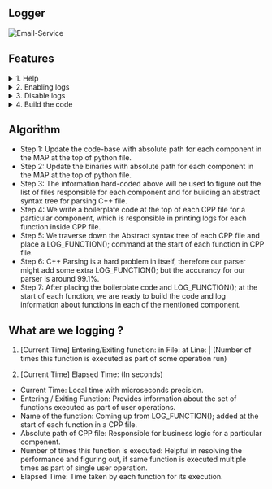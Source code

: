 ## Logger
![Email-Service](https://socialify.git.ci/suva007/logger/image?description=1&font=Bitter&issues=1&language=1&name=1&owner=1&pattern=Formal%20Invitation&theme=Dark)

## Features
<details>

<summary>1. Help</summary>

```ruby
  usage: log.py [-h] [-component COMPONENT [COMPONENT ...]] [-cleanUp]

  Logger for Microservices based Backend Components Components.

  optional arguments:
    -h, --help            show this help message and exit
    -component COMPONENT [COMPONENT ...]
                          Specify one or more Backend components ['WebSockets', 'Subscriber', 'Diff_checker']
    -cleanUp              Remove the changes in all the CPP filess [Requires '-component' argument].
```

</details>

<details>

<summary>2. Enabling logs</summary>

### Process CPP files inside mentioned component directory
```ruby
$ ./log.py -component Diff_Checker Subscriber
Components to process:  {'Diff_Checker', 'Subscriber'}

Processing Component:  Diff_Checker

Processing CPP file: <absolute path to CPP file on the path>
Processing CPP file: <absolute path to CPP file on the path>
Processing CPP file: <absolute path to CPP file on the path>
Processing CPP file: <absolute path to CPP file on the path>
Processing CPP file: <absolute path to CPP file on the path>
Processing CPP file: <absolute path to CPP file on the path>
Processing CPP file: <absolute path to CPP file on the path>
Processing CPP file: <absolute path to CPP file on the path>
Processing CPP file: <absolute path to CPP file on the path>
Processing CPP file: <absolute path to CPP file on the path>

Processing Component:  Subscriber

Processing CPP file: <absolute path to CPP file on the path>
Processing CPP file: <absolute path to CPP file on the path>
Processing CPP file: <absolute path to CPP file on the path>
Processing CPP file: <absolute path to CPP file on the path>
Processing CPP file: <absolute path to CPP file on the path>
Processing CPP file: <absolute path to CPP file on the path>
Processing CPP file: <absolute path to CPP file on the path>
Processing CPP file: <absolute path to CPP file on the path>
Processing CPP file: <absolute path to CPP file on the path>
Processing CPP file: <absolute path to CPP file on the path>
Processing CPP file: <absolute path to CPP file on the path>
Processing CPP file: <absolute path to CPP file on the path>
Processing CPP file: <absolute path to CPP file on the path>
Processing CPP file: <absolute path to CPP file on the path>
Processing CPP file: <absolute path to CPP file on the path>
Processing CPP file: <absolute path to CPP file on the path>
Processing CPP file: <absolute path to CPP file on the path>
Processing CPP file: <absolute path to CPP file on the path>
Processing CPP file: <absolute path to CPP file on the path>
Processing CPP file: <absolute path to CPP file on the path>
Processing CPP file: <absolute path to CPP file on the path>
Processing CPP file: <absolute path to CPP file on the path>
Processing CPP file: <absolute path to CPP file on the path>
Processing CPP file: <absolute path to CPP file on the path>
Processing CPP file: <absolute path to CPP file on the path>
Processing CPP file: <absolute path to CPP file on the path>
Processing CPP file: <absolute path to CPP file on the path>
Processing CPP file: <absolute path to CPP file on the path>
Processing CPP file: <absolute path to CPP file on the path>
Processing CPP file: <absolute path to CPP file on the path>
.
.
.
```

</details>
<details>

<summary>3. Disable logs</summary>

### Remove the added code responsible for logging from CPP files
```ruby
$ ./log.py -component Diff_Checker Subscriber -cleanUp
==============================================================
Clean Up in Progress!!!!!
==============================================================
Components to process:  {'Diff_Checker', 'Subscriber'}

Processing Component:  Diff_Checker

Processing CPP file: <absolute path to CPP file on the path>
Processing CPP file: <absolute path to CPP file on the path>
Processing CPP file: <absolute path to CPP file on the path>
Processing CPP file: <absolute path to CPP file on the path>
Processing CPP file: <absolute path to CPP file on the path>
Processing CPP file: <absolute path to CPP file on the path>
Processing CPP file: <absolute path to CPP file on the path>
Processing CPP file: <absolute path to CPP file on the path>
Processing CPP file: <absolute path to CPP file on the path>
Processing CPP file: <absolute path to CPP file on the path>

Processing Component:  Subscriber

Processing CPP file: <absolute path to CPP file on the path>
Processing CPP file: <absolute path to CPP file on the path>
Processing CPP file: <absolute path to CPP file on the path>
Processing CPP file: <absolute path to CPP file on the path>
Processing CPP file: <absolute path to CPP file on the path>
Processing CPP file: <absolute path to CPP file on the path>
Processing CPP file: <absolute path to CPP file on the path>
Processing CPP file: <absolute path to CPP file on the path>
Processing CPP file: <absolute path to CPP file on the path>
Processing CPP file: <absolute path to CPP file on the path>
Processing CPP file: <absolute path to CPP file on the path>
Processing CPP file: <absolute path to CPP file on the path>
Processing CPP file: <absolute path to CPP file on the path>
Processing CPP file: <absolute path to CPP file on the path>
Processing CPP file: <absolute path to CPP file on the path>
Processing CPP file: <absolute path to CPP file on the path>
Processing CPP file: <absolute path to CPP file on the path>
Processing CPP file: <absolute path to CPP file on the path>
Processing CPP file: <absolute path to CPP file on the path>
Processing CPP file: <absolute path to CPP file on the path>
Processing CPP file: <absolute path to CPP file on the path>
Processing CPP file: <absolute path to CPP file on the path>
Processing CPP file: <absolute path to CPP file on the path>
Processing CPP file: <absolute path to CPP file on the path>
Processing CPP file: <absolute path to CPP file on the path>
Processing CPP file: <absolute path to CPP file on the path>
Processing CPP file: <absolute path to CPP file on the path>
Processing CPP file: <absolute path to CPP file on the path>
Processing CPP file: <absolute path to CPP file on the path>
Processing CPP file: <absolute path to CPP file on the path>
.
.
.
```

</details>

<details>
<summary>4. Build the code</summary>
  
### Build C++ code after enabling and disabling logging to reflect changes.

```ruby
  g++ -o output_filename file1.cpp file2.cpp file3.cpp
```
</details>

## Algorithm
- Step 1: Update the code-base with absolute path for each component in the MAP at the top of python file.
- Step 2: Update the binaries with absolute path for each component in the MAP at the top of python file.
- Step 3: The information hard-coded above will be used to figure out the list of files responsible for each component and for building an abstract syntax tree for parsing C++ file.
- Step 4: We write a boilerplate code at the top of each CPP file for a particular component, which is responsible in printing logs for each function inside CPP file. 
- Step 5: We traverse down the Abstract syntax tree of each CPP file and place a LOG_FUNCTION(); command at the start of each function in CPP file.
- Step 6: C++ Parsing is a hard problem in itself, therefore our parser might add some extra LOG_FUNCTION(); but the accurancy for our parser is around 99.1%.
- Step 7: After placing the boilerplate code and LOG_FUNCTION(); at the start of each function, we are ready to build the code and log information about functions in each of the mentioned component.

## What are we <a href="https://github.com/suva007/Logger/blob/main/log.txt" title="Link to notebook" style="background-color:#FFFFFF;color:#000000;text-decoration:none"> logging </a>?
1. [Current Time] Entering/Exiting function: <Name of the function> in File: <Absolute path of CPP file> at Line: <Line number> | (Number of times this function is executed as part of some operation run)

2. [Current Time] Elapsed Time: (In seconds)

* Current Time: Local time with microseconds precision.
* Entering / Exiting Function: Provides information about the set of functions executed as part of user operations.
* Name of the function: Coming up from LOG_FUNCTION(); added at the start of each function in a CPP file.
* Absolute path of CPP file: Responsible for business logic for a particular compenent.
* Number of times this function is executed: Helpful in resolving the performance and figuring out, if same function is executed multiple times as part of single user operation.
* Elapsed Time: Time taken by each function for its execution.

